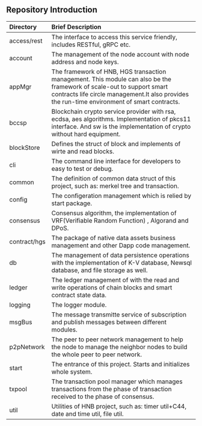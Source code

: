 ## Repository Introduction
|Directory|Brief Description|
|:--------|:----------------|
|access/rest|The interface to access this service friendly, includes RESTful, gRPC etc.|
|account|The management of the node account with node address and node keys.|
|appMgr|The framework of HNB, HGS transaction management. This module can also be the framework of scale-out to support smart contracts life circle management.It also provides the run-time environment of smart contracts.|
|bccsp|Blockchain crypto service provider with rsa, ecdsa, aes algorithms. Implementation of pkcs11 interface. And sw is the implementation of crypto without hard equipment.|
|blockStore|Defines the struct of block and implements of wirte and read blocks.
|cli|The command line interface for developers to easy to test or debug.
|common|The definition of common data struct of this project, such as: merkel tree and transaction.
|config|The configeration management which is relied by start package.
|consensus|Consensus algorithm, the implementation of VRF(Verifiable Random Function) , Algorand and DPoS.
|contract/hgs|The package of native data assets business management and other Dapp code management.
|db|The management of  data persistence operations with the implementation of K-V database, Newsql database, and file storage as well.
|ledger|The ledger management of with the read and write operations of chain blocks and smart contract state data.
|logging|The logger module.
|msgBus|The message transmitte service of subscription and publish messages between different modules.
|p2pNetwork|The peer to peer network management to help the node to manage the neighbor nodes to build the whole peer to peer network.
|start|The entrance of this project. Starts and initializes whole system.
|txpool|The transaction pool manager which manages transactions from the phase of transaction received to the phase of consensus.
|util|Utilities of HNB project, such as: timer util+C44, date and time util, file util.
